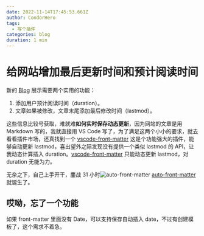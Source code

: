 ```yaml
---
date: 2022-11-14T17:45:53.661Z
author: CondorHero
tags:
  - 写个插件
categories: blog
duration: 1 min
---
```


# 给网站增加最后更新时间和预计阅读时间

新的 [Blog](https://condorheroblog.github.io/condorhero.me/blog) 展示需要两个实用的功能：

1. 添加用户预计阅读时间（duration）。
2. 文章如果被修改，文章末尾添加最后修改时间（lastmod）。

这些信息比较号获取，难就难**如何实时保存动态更新**，因为网站的文章是用 Markdown 写的，我就直接用 VS Code 写了，为了满足这两个小小的要求，就去看看插件市场，还真找到一个 [vscode-front-matter](https://github.com/estruyf/vscode-front-matter) 这是个功能强大的插件，能够自动更新 lastmod，喜出望外之际发现没有提供一个类似 lastmod 的 API，让我动态计算插入 duration。[vscode-front-matter](https://github.com/estruyf/vscode-front-matter) 只能动态更新 lastmod，对 duration 无能为力。

无奈之下，自己上手开干，鏖战 31 小时![auto-front-matter](https://user-images.githubusercontent.com/47056890/201630482-eef1d445-9cc1-492d-aee7-cc1608ada9b1.png) [auto-front-matter](https://github.com/condorheroblog/auto-front-matter) 就诞生了。

## 哎呦，忘了一个功能

如果 front-matter 里面没有 Date，可以支持保存自动插入 date，不过有创建模板了，这个需求不着急。
